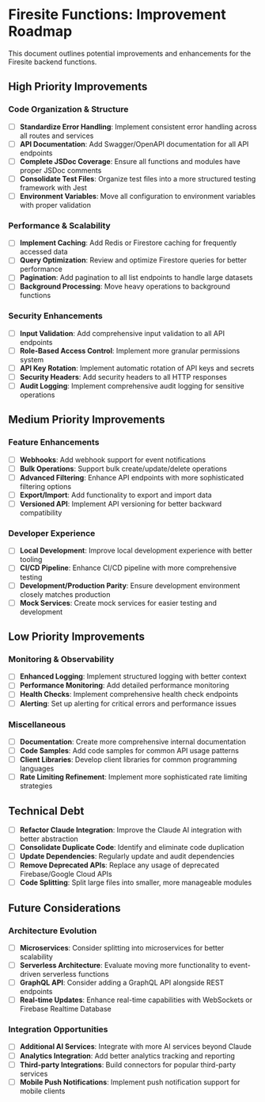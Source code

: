 # Firesite Functions: Improvement Roadmap

This document outlines potential improvements and enhancements for the Firesite backend functions.

## High Priority Improvements

### Code Organization & Structure

- [ ] **Standardize Error Handling**: Implement consistent error handling across all routes and services
- [ ] **API Documentation**: Add Swagger/OpenAPI documentation for all API endpoints
- [ ] **Complete JSDoc Coverage**: Ensure all functions and modules have proper JSDoc comments
- [ ] **Consolidate Test Files**: Organize test files into a more structured testing framework with Jest
- [ ] **Environment Variables**: Move all configuration to environment variables with proper validation

### Performance & Scalability

- [ ] **Implement Caching**: Add Redis or Firestore caching for frequently accessed data
- [ ] **Query Optimization**: Review and optimize Firestore queries for better performance
- [ ] **Pagination**: Add pagination to all list endpoints to handle large datasets
- [ ] **Background Processing**: Move heavy operations to background functions

### Security Enhancements

- [ ] **Input Validation**: Add comprehensive input validation to all API endpoints
- [ ] **Role-Based Access Control**: Implement more granular permissions system
- [ ] **API Key Rotation**: Implement automatic rotation of API keys and secrets
- [ ] **Security Headers**: Add security headers to all HTTP responses
- [ ] **Audit Logging**: Implement comprehensive audit logging for sensitive operations

## Medium Priority Improvements

### Feature Enhancements

- [ ] **Webhooks**: Add webhook support for event notifications
- [ ] **Bulk Operations**: Support bulk create/update/delete operations
- [ ] **Advanced Filtering**: Enhance API endpoints with more sophisticated filtering options
- [ ] **Export/Import**: Add functionality to export and import data
- [ ] **Versioned API**: Implement API versioning for better backward compatibility

### Developer Experience

- [ ] **Local Development**: Improve local development experience with better tooling
- [ ] **CI/CD Pipeline**: Enhance CI/CD pipeline with more comprehensive testing
- [ ] **Development/Production Parity**: Ensure development environment closely matches production
- [ ] **Mock Services**: Create mock services for easier testing and development

## Low Priority Improvements

### Monitoring & Observability

- [ ] **Enhanced Logging**: Implement structured logging with better context
- [ ] **Performance Monitoring**: Add detailed performance monitoring
- [ ] **Health Checks**: Implement comprehensive health check endpoints
- [ ] **Alerting**: Set up alerting for critical errors and performance issues

### Miscellaneous

- [ ] **Documentation**: Create more comprehensive internal documentation
- [ ] **Code Samples**: Add code samples for common API usage patterns
- [ ] **Client Libraries**: Develop client libraries for common programming languages
- [ ] **Rate Limiting Refinement**: Implement more sophisticated rate limiting strategies

## Technical Debt

- [ ] **Refactor Claude Integration**: Improve the Claude AI integration with better abstraction
- [ ] **Consolidate Duplicate Code**: Identify and eliminate code duplication
- [ ] **Update Dependencies**: Regularly update and audit dependencies
- [ ] **Remove Deprecated APIs**: Replace any usage of deprecated Firebase/Google Cloud APIs
- [ ] **Code Splitting**: Split large files into smaller, more manageable modules

## Future Considerations

### Architecture Evolution

- [ ] **Microservices**: Consider splitting into microservices for better scalability
- [ ] **Serverless Architecture**: Evaluate moving more functionality to event-driven serverless functions
- [ ] **GraphQL API**: Consider adding a GraphQL API alongside REST endpoints
- [ ] **Real-time Updates**: Enhance real-time capabilities with WebSockets or Firebase Realtime Database

### Integration Opportunities

- [ ] **Additional AI Services**: Integrate with more AI services beyond Claude
- [ ] **Analytics Integration**: Add better analytics tracking and reporting
- [ ] **Third-party Integrations**: Build connectors for popular third-party services
- [ ] **Mobile Push Notifications**: Implement push notification support for mobile clients
